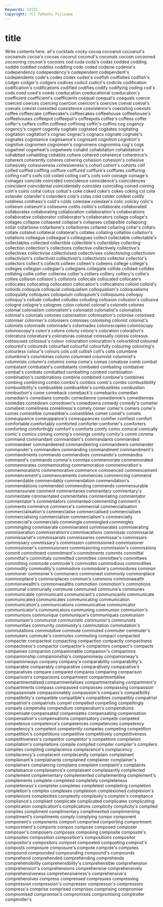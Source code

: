 ```yaml
---
Keywords: 13731 
Copyright: (C) Takeshi Fujisawa
---
```


# title

Write contents here.
ail's cocktails cocky cocoa cocoanut cocoanut's cocoanuts cocoa's cocoas coconut
coconut's coconuts cocoon cocooned cocooning cocoon's cocoons cod coda coda's
codas codded codding coddle coddled coddles coddling code coded codeine
codeine's codependency codependency's codependent codependent's codependents code's codes codex codex's
codfish codfishes codfish's codger codger's codgers codices codicil codicil's codicils
codification codification's codifications codified codifies codify codifying coding cod's cods
coed coed's coeds coeducation coeducational coeducation's coefficient coefficient's coefficients coequal
coequal's coequals coerce coerced coerces coercing coercion coercion's coercive coeval
coeval's coevals coexist coexisted coexistence coexistence's coexisting coexists coffee coffeecake
coffeecake's coffeecakes coffeehouse coffeehouse's coffeehouses coffeepot coffeepot's coffeepots coffee's coffees
coffer coffer's coffers coffin coffined coffining coffin's coffins cog cogency
cogency's cogent cogently cogitate cogitated cogitates cogitating cogitation cogitation's cognac
cognac's cognacs cognate cognate's cognates cognisance cognisance's cognisant cognition cognition's
cognitive cognomen cognomen's cognomens cognomina cog's cogs cogwheel cogwheel's cogwheels
cohabit cohabitation cohabitation's cohabited cohabiting cohabits cohere cohered coherence coherence's
coherent coherently coheres cohering cohesion cohesion's cohesive cohesively cohesiveness cohesiveness's
cohort cohort's cohorts coif coifed coiffed coiffing coiffure coiffured coiffure's
coiffures coiffuring coifing coif's coifs coil coiled coiling coil's coils
coin coinage coinage's coinages coincide coincided coincidence coincidence's coincidences coincident
coincidental coincidentally coincides coinciding coined coining coin's coins coital coitus
coitus's coke coked coke's cokes coking col cola colander colander's
colanders cola's colas cold colder coldest coldly coldness coldness's cold's
colds coleslaw coleslaw's colic colicky colic's coliseum coliseum's coliseums colitis
colitis's collaborate collaborated collaborates collaborating collaboration collaboration's collaborations collaborative collaborator
collaborator's collaborators collage collage's collages collapse collapsed collapse's collapses collapsible
collapsing collar collarbone collarbone's collarbones collared collaring collar's collars collate
collated collateral collateral's collates collating collation collation's collations colleague colleague's
colleagues collect collectable collectable's collectables collected collectible collectible's collectibles collecting
collection collection's collections collective collectively collective's collectives collectivise collectivised collectivises
collectivising collectivism collectivism's collectivist collectivist's collectivists collector collector's collectors collect's
collects colleen colleen's colleens college college's colleges collegian collegian's collegians
collegiate collide collided collides colliding collie collier collieries collier's colliers
colliery colliery's collie's collies collision collision's collisions collocate collocated collocate's
collocates collocating collocation collocation's collocations colloid colloid's colloids colloquia colloquial
colloquialism colloquialism's colloquialisms colloquially colloquies colloquium colloquium's colloquiums colloquy colloquy's
collude colluded colludes colluding collusion collusion's collusive cologne cologne's colognes
colon colonel colonel's colonels colones colonial colonialism colonialism's colonialist colonialist's
colonialists colonial's colonials colonies colonisation colonisation's colonise colonised coloniser coloniser's
colonisers colonises colonising colonist colonist's colonists colonnade colonnade's colonnades colonoscopies
colonoscopy colonoscopy's colon's colons colony colony's coloration coloration's coloratura coloratura's
coloraturas colossal colossally colossi colossus colossuses colossus's colour colouration colouration's
colourblind coloured coloured's coloureds colourfast colourful colourfully colouring colouring's colourless
colour's colours cols colt coltish colt's colts columbine columbine's columbines
column columned columnist columnist's columnists column's columns coma coma's comas
comatose comb combat combatant combatant's combatants combated combating combative combat's
combats combatted combatting combed combination combination's combinations combine combined combine's
combines combing combining combo combo's combos comb's combs combustibility combustibility's
combustible combustible's combustibles combustion combustion's come comeback comeback's comebacks comedian
comedian's comedians comedic comedienne comedienne's comediennes comedies comedown comedown's comedowns
comedy comedy's comelier comeliest comeliness comeliness's comely comer comer's comers
come's comes comestible comestible's comestibles comet comet's comets comeuppance comeuppance's
comeuppances comfier comfiest comfort comfortable comfortably comforted comforter comforter's comforters
comforting comfortingly comfort's comforts comfy comic comical comically comic's comics
coming coming's comings comity comity's comm comma command commandant commandant's
commandants commanded commandeer commandeered commandeering commandeers commander commander's commanders commanding
commandment commandment's commandments commando commandoes commando's commandos command's commands comma's
commas commemorate commemorated commemorates commemorating commemoration commemoration's commemorations commemorative commence
commenced commencement commencement's commencements commences commencing commend commendable commendably commendation
commendation's commendations commended commending commends commensurable commensurate comment commentaries commentary
commentary's commentate commentated commentates commentating commentator commentator's commentators commented commenting
comment's comments commerce commerce's commercial commercialisation commercialisation's commercialise commercialised commercialises
commercialising commercialism commercialism's commercially commercial's commercials commingle commingled commingles commingling
commiserate commiserated commiserates commiserating commiseration commiseration's commiserations commissar commissariat commissariat's
commissariats commissaries commissar's commissars commissary commissary's commission commissioned commissioner commissioner's
commissioners commissioning commission's commissions commit commitment commitment's commitments commits committal
committal's committals committed committee committee's committees committing commode commode's commodes
commodious commodities commodity commodity's commodore commodore's commodores common commoner commoner's
commoners commonest commonly commonplace commonplace's commonplaces common's commons commonwealth commonwealth's
commonwealths commotion commotion's commotions communal communally commune communed commune's communes
communicable communicant communicant's communicants communicate communicated communicates communicating communication communication's
communications communicative communicator communicator's communicators communing communion communion's communions communique
communique's communiques communism communism's communist communistic communist's communists communities community
community's commutation commutation's commutations commutative commute commuted commuter commuter's commuters
commute's commutes commuting compact compacted compacter compactest compacting compaction compactly
compactness compactness's compactor compactor's compactors compact's compacts companies companion companionable
companion's companions companionship companionship's companionway companionway's companionways company company's comparability
comparability's comparable comparably comparative comparatively comparative's comparatives compare compared compares
comparing comparison comparison's comparisons compartment compartmentalise compartmentalised compartmentalises compartmentalising compartment's
compartments compass compassed compasses compassing compassion compassionate compassionately compassion's compass's
compatibility compatibility's compatible compatible's compatibles compatibly compatriot compatriot's compatriots compel
compelled compelling compellingly compels compendia compendium compendium's compendiums compensate compensated
compensates compensating compensation compensation's compensations compensatory compete competed competence competence's
competences competencies competency competency's competent competently competes competing competition competition's
competitions competitive competitively competitiveness competitiveness's competitor competitor's competitors compilation compilation's
compilations compile compiled compiler compiler's compilers compiles compiling complacence complacence's
complacency complacency's complacent complacently complain complainant complainant's complainants complained complainer
complainer's complainers complaining complains complaint complaint's complaints complaisance complaisance's complaisant
complaisantly complected complement complementary complemented complementing complement's complements complete completed
completely completeness completeness's completer completes completest completing completion completion's complex
complexes complexion complexioned complexion's complexions complexities complexity complexity's complex's compliance
compliance's compliant complicate complicated complicates complicating complication complication's complications complicity
complicity's complied complies compliment complimentary complimented complimenting compliment's compliments comply
complying compo component component's components comport comported comporting comportment comportment's
comports compos compose composed composer composer's composers composes composing composite
composite's composites composition composition's compositions compositor compositor's compositors compost composted
composting compost's composts composure composure's compote compote's compotes compound compounded
compounding compound's compounds comprehend comprehended comprehending comprehends comprehensibility comprehensibility's comprehensible
comprehension comprehension's comprehensions comprehensive comprehensively comprehensiveness comprehensiveness's comprehensive's comprehensives compress
compressed compresses compressing compression compression's compressor compressor's compressors compress's comprise
comprised comprises comprising compromise compromised compromise's compromises compromising comptroller comptroller's
